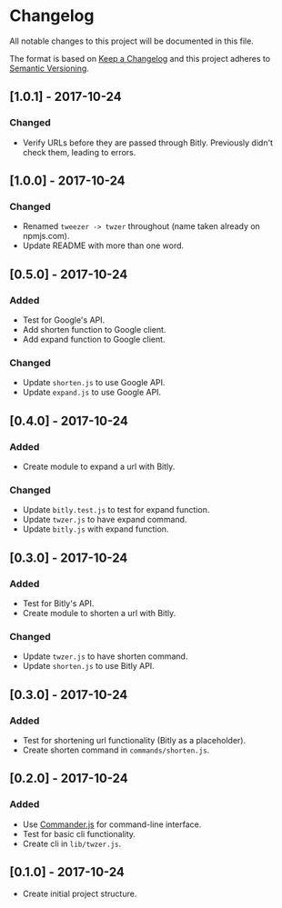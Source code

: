 # Changelog
All notable changes to this project will be documented in this file.

The format is based on [Keep a Changelog](http://keepachangelog.com/en/1.0.0/)
and this project adheres to [Semantic Versioning](http://semver.org/spec/v2.0.0.html).

## [1.0.1] - 2017-10-24
### Changed
- Verify URLs before they are passed through Bitly. Previously didn't check them, leading to errors.

## [1.0.0] - 2017-10-24
### Changed
- Renamed `tweezer -> twzer` throughout (name taken already on npmjs.com).
- Update README with more than one word.

## [0.5.0] - 2017-10-24
### Added
- Test for Google's API.
- Add shorten function to Google client.
- Add expand function to Google client.
### Changed
- Update `shorten.js` to use Google API.
- Update `expand.js` to use Google API.

## [0.4.0] - 2017-10-24
### Added
- Create module to expand a url with Bitly.
### Changed
- Update `bitly.test.js` to test for expand function.
- Update `twzer.js` to have expand command.
- Update `bitly.js` with expand function.

## [0.3.0] - 2017-10-24
### Added
- Test for Bitly's API.
- Create module to shorten a url with Bitly.
### Changed
- Update `twzer.js` to have shorten command.
- Update `shorten.js` to use Bitly API.

## [0.3.0] - 2017-10-24
### Added
- Test for shortening url functionality (Bitly as a placeholder).
- Create shorten command in `commands/shorten.js`.

## [0.2.0] - 2017-10-24
### Added
- Use [Commander.js](https://github.com/tj/commander.js/) for command-line interface.
- Test for basic cli functionality.
- Create cli in `lib/twzer.js`.

## [0.1.0] - 2017-10-24
- Create initial project structure.
